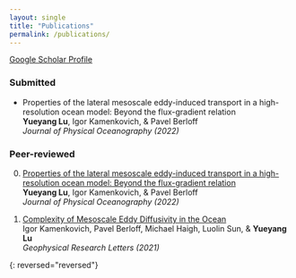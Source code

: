 ```yaml
---
layout: single
title: "Publications"
permalink: /publications/
---
```


[Google Scholar Profile](https://scholar.google.com/schhp?hl=en&as_sdt=0,10)


### Submitted  
- Properties of the lateral mesoscale eddy-induced transport in a high-resolution ocean model: Beyond the flux-gradient relation  
  **Yueyang Lu**, Igor Kamenkovich, & Pavel Berloff  
  *Journal of Physical Oceanography (2022)*


### Peer-reviewed
0.  [Properties of the lateral mesoscale eddy-induced transport in a high-resolution ocean model: Beyond the flux-gradient relation](https://journals.ametsoc.org/view/journals/phoc/phoc-overview.xml)  
    **Yueyang Lu**, Igor Kamenkovich, & Pavel Berloff  
    *Journal of Physical Oceanography (2022)*
    
0.  [Complexity of Mesoscale Eddy Diffusivity in the Ocean](https://agupubs.onlinelibrary.wiley.com/doi/abs/10.1029/2020GL091719)  
    Igor Kamenkovich, Pavel Berloff, Michael Haigh, Luolin Sun, & **Yueyang Lu**  
    *Geophysical Research Letters (2021)*


{: reversed="reversed"}

